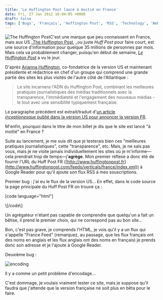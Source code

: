 ```yaml
---
title: 'Le Huffington Post lancé à moitié en France'
date: Fri, 27 Jan 2012 10:04:05 +0000
draft: false
tags: ['Bugs', 'Français', 'Huffington Post', 'RSS', 'Technology', 'Web Development']
---
```


![](http://madd0.files.wordpress.com/2012/01/huffington.png?w=150&h=39 "The Huffington Post")C'est une marque que peu connaissent en France, mais aux US _[The Huffington Post](http://www.huffingtonpost.com/), _ou juste _Huff Post_ pour faire court, est une source d'information pour quelque 35 millions de personnes par mois. Mais cela va probablement changer, puisqu'en début de semaine, _[Le Huffington Post](http://www.huffingtonpost.fr/)_ a vu le jour.

D'après [Arianna Huffington](http://fr.wikipedia.org/wiki/Arianna_Huffington), co-fondatrice de la version US et maintenant présidente et rédactrice en chef d'un groupe qui comprend une grande partie des sites les plus visités de l'autre côté de l'Atlantique :

> Le site incarnera l'ADN du Huffington Post, combinant les meilleures pratiques journalistiques des médias traditionnels avec la transparence, l'immédiateté et l'engagement des nouveaux médias - le tout avec une sensibilité typiquement française.

Le paragraphe précédent est extrait/traduit d'[un article _inceptionesque_ publié dans la version US pour annoncer la version FR](http://www.huffingtonpost.com/2012/01/23/le-huffington-post-debuts_n_1223689.html).

M'enfin, pourquoi dans le titre de mon billet je dis que le site est lancé "à moitié" en France ?

Suite au lancement, je me suis dit que je testerais bien ces "meilleures pratiques journalistiques", cette "transparence", etc. Mais, je ne sais pas vous, mais je ne visite jamais individuellement les sites où je m'informe—cela prendrait trop de temps—j’**agrège**. Mon premier réflexe a donc été de fournir l'URL du Huff Post FR ([http://www.huffingtonpost.fr](http://www.huffingtonpost.com/feeds/verticals/france/index.xml)) à Google Reader pour qu'il ajoute son flux RSS à mes souscriptions.

Premier bug : j'ai eu le flux de la version US… En effet, dans le code source la page principale du Huff Post FR on trouve ça :

\[code language="html"\] <link rel="alternate" type="application/rss+xml" title="Intégralité Des Flux" href="http://feeds.huffingtonpost.com/huffingtonpost/raw\_feed" /> <link rel="alternate" type="application/rss+xml" title="Dernières actus" href="http://feeds.huffingtonpost.com/huffingtonpost/LatestNews" /> <link rel="alternate" type="application/rss+xml" title="Blogs Sélectionnés" href="http://feeds.huffingtonpost.com/huffingtonpost/TheBlog" /> <link rel="alternate" type="application/rss+xml" title="Billets sélectionnés" href="http://feeds.huffingtonpost.com/FeaturedPosts" /> <link rel="alternate" type="application/rss+xml" title="Feed originaux" href="http://www.huffingtonpost.com/feeds/original\_posts/index.xml" />

<link rel="alternate" type="application/rss+xml" title="France Feed" href="http://www.huffingtonpost.com/feeds/verticals/france/index.xml" /> <link rel="alternate" type="application/rss+xml" title="France Blog" href="http://www.huffingtonpost.com/feeds/verticals/france/blog.xml" /> <link rel="alternate" type="application/rss+xml" title="France News" href="http://www.huffingtonpost.com/feeds/verticals/france/news.xml" /> \[/code\]

Un agrégateur n'étant pas capable de comprendre que quelqu'un a fait un bêtise, il prend le premier choix, qui ne correspond pas au bon site…

Bon, c'est pas grave, je comprends l'HTML, je vois qu'il y a un flux qui s'appelle "France Feed" (remarquez, au passage, que les flux français ont des noms en anglais et les flux anglais ont des noms en français) je prends donc son adresse et je l'ajoute à Google Reader.

Deuxième bug :

![](http://madd0.files.wordpress.com/2012/01/encoding.jpg?w=600&h=240 "encoding")

Il y a comme un petit problème d'encodage…

C'est dommage, je voulais vraiment tester ce site, mais je suppose qu'il faudra que j'attende que la version française ne soit plus en bêta pour le faire.